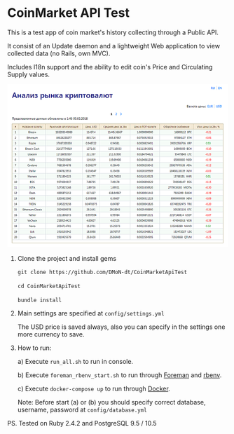 CoinMarket API Test
===================
This is a test app of coin market's history collecting through a Public API.

It consist of an Update daemon and a lightweight Web application to view collected data (no Rails, own MVC).

Includes I18n support and the ability to edit coin's Price and Circulating Supply values.


![Screenshot](screen_ru.png)


1. Clone the project and install gems
    ```
    git clone https://github.com/DMoN-dt/CoinMarketApiTest

    cd CoinMarketApiTest

    bundle install
    ```

2. Main settings are specified at `config/settings.yml`

    The USD price is saved always, also you can specify in the settings one more currency to save.

3. How to run:

    a) Execute `run_all.sh` to run in console.

    b) Execute `foreman_rbenv_start.sh` to run through [Foreman](https://theforeman.org) and [rbenv](https://github.com/rbenv/rbenv).
    
    c) Execute `docker-compose up` to run through [Docker](https://www.docker.com).
    
    Note: Before start (a) or (b) you should specify correct database, username, password at `config/database.yml`

PS. Tested on Ruby 2.4.2 and PostgreSQL 9.5 / 10.5

